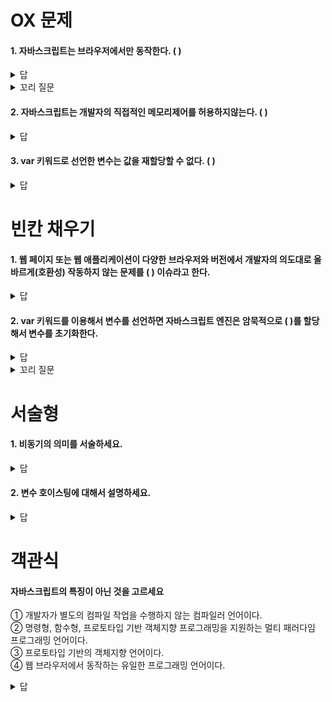 # OX 문제
#### 1. 자바스크립트는 브라우저에서만 동작한다. ( )
<details>
   <summary>답</summary>
   <div markdown="1">
      X, Node.js는 자바스크립트 엔진을 브라우저에서 독립시킨 자바스크립트 실행환경이다.
   </div>
</details>

<details>
   <summary> 꼬리 질문 </summary>
   <div markdown="1">
      Node.js 와 브라우저는 용도가 다릅니다. 어떻게 다를까요?
      <details>
         <summary>답</summary>
            <div markdown="1">
               브라우저 : 웹페이지를 브라우저 화면에 렌더링하는 것이 주된 목적, Node.js는 브라우저 외부에서 자바스크립트 실행 환경을 제공하는 것이 목적.
            </div>
      </details>
   </div>
   <div markdown="1">
     그러면 이러한 특징을 생각하면 DOM API를 제공하는 것은 브라우저일까요 Node.js일까요?
      <details>
         <summary>답</summary>
            <div markdown="1">
               브라우저
            </div>
      </details>
   </div>
      <div markdown="1">
     그러면 파일 시스템을 제공하는 것은 브라우저일까요 Node.js일까요?
      <details>
         <summary>답</summary>
            <div markdown="1">
               Node.js
            </div>
      </details>
   </div>
</details>

#### 2. 자바스크립트는 개발자의 직접적인 메모리제어를 허용하지않는다. ( )
<details>
   <summary>답</summary>
   <div markdown="1">
      O
   </div>
</details>

#### 3. var 키워드로 선언한 변수는 값을 재할당할 수 없다. (  )
<details>
   <summary>답</summary>
   <div markdown="1">
       X, 재할당할 수 있다. const는 재할당할 수 없다!
   </div>
</details>

# 빈칸 채우기
#### 1. 웹 페이지 또는 웹 애플리케이션이 다양한 브라우저와 버전에서 개발자의 의도대로 올바르게(호환성) 작동하지 않는 문제를 (  ) 이슈라고 한다.
<details>
   <summary>답</summary>
   <div markdown="1">
       크로스 브라우징
   </div>
</details>

#### 2. var 키워드를 이용해서 변수를 선언하면 자바스크립트 엔진은 암묵적으로 ( )를 할당해서 변수를 초기화한다.
<details>
   <summary>답</summary>
   <div markdown="1">
       undefined 
   </div>
</details>

<details>
   <summary> 꼬리 질문 </summary>
   <div markdown="1">
      그렇다면 let, const를 이용해서 변수로 선언을 할 때도 var 키워드를 이용할 때와 똑같이 변수가 ( undefined )로 초기화 될까요?
      <details>
         <summary>답</summary>
            <div markdown="1">
                No
            </div>
      </details>
   </div>
   <div markdown="1">
     그렇다면 let, const를 이용해서 선언된 변수들도 호이스팅 될까요?
      <details>
         <summary>답</summary>
            <div markdown="1">
               Yes, 호이스팅되지만 초기화되기 전에는 TDZ(Temporal Dead Zone, 일시적 사각지대)라고 불리는 곳에 완전히 초기화되지 않은 상태로 놓여서 접근할 수 없다. 그래서 초기화 전의 변수에 접근하려고 하면 ReferenceError (정의되지 않은 변수나 객체를 참조하려고 할 때 발생하는 오류)가 발생하게 된다. 
            </div>
      </details>
</details>

# 서술형
#### 1. 비동기의 의미를 서술하세요.
<details>
   <summary>답</summary>
   <div markdown="1">
      비동기는 '병렬적'으로 작동하는 방식으로 특정 코드가 끝날때 까지 코드의 실행을 멈추지 않고 다음 코드를 먼저 실행하는 것을 의미한다.
      js는 싱글 스레드여서 순차적으로 실행하지만, 동시에 다른 작업을 할 수 있는 것이다 => promise, async, await, call back
   </div>
</details>

#### 2. 변수 호이스팅에 대해서 설명하세요.
<details>
   <summary>답</summary>
   <div markdown="1">
      변수 선언이 실제 코드 실행 전에 해당 스코프의 최상단으로 끌어올려지는 것처럼 동작하는 메커니즘
   </div>
</details>

# 객관식
#### 자바스크립트의 특징이 아닌 것을 고르세요
① 개발자가 별도의 컴파일 작업을 수행하지 않는 컴파일러 언어이다.<br>
② 명령형, 함수형, 프로토타입 기반 객체지향 프로그래밍을 지원하는 멀티 패러다임 프로그래밍 언어이다.<br>
③ 프로토타입 기반의 객체지향 언어이다.<br>
④ 웹 브라우저에서 동작하는 유일한 프로그래밍 언어이다. <br>
<details>
   <summary>답</summary>
   <div markdown="1">
       ① 자바스크립트는 코드가 실행되는 단계인 런타임에 문 단위로 한 줄씩 코드를 변환하고 실행하는 인터프리터 언어이다.
   </div>
</details>
